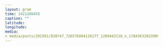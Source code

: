 ```yaml
---
layout: gram
time: 1421186455
caption: ""
latitude: 
longitude: 
media:
- media/posts/201501/928747_726576094116177_1209442118_n_17843632822000351.jpg
---
```

